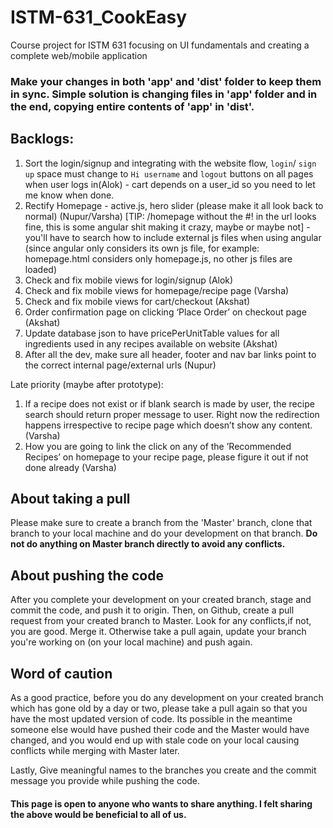 # ISTM-631_CookEasy
Course project for ISTM 631 focusing on UI fundamentals and creating a complete web/mobile application

### Make your changes in both 'app' and 'dist' folder to keep them in sync. Simple solution is changing files in 'app' folder and in the end, copying entire contents of 'app' in 'dist'.

## Backlogs:
1. Sort the login/signup and integrating with the website flow, `login`/ `sign up` space must change to `Hi username` and `logout` buttons on all pages when user logs in(Alok) - cart depends on a user_id so you need to let me know when done.
2. Rectify Homepage - active.js, hero slider (please make it all look back to normal) (Nupur/Varsha) [TIP: /homepage without the #! in the url looks fine, this is some angular shit making it crazy, maybe or maybe not] - you'll have to search how to include external js files when using angular (since angular only considers its own js file, for example: homepage.html considers only homepage.js, no other js files are loaded)
3. Check and fix mobile views for login/signup (Alok)
4. Check and fix  mobile views for homepage/recipe page (Varsha) 
5. Check and fix mobile views for cart/checkout (Akshat)
6. Order confirmation page on clicking ‘Place Order’ on checkout page (Akshat)
7. Update database json to have pricePerUnitTable values for all ingredients used in any recipes available on website (Akshat)
8. After all the dev, make sure all header, footer and nav bar links point to the correct internal page/external urls (Nupur)

Late priority (maybe after prototype):
1. If a recipe does not exist or if blank search is made by user, the recipe search should return proper message to user. Right now the redirection happens irrespective to recipe page which doesn’t show any content. (Varsha)
2. How you are going to link the click on any of the ’Recommended Recipes’ on homepage to your recipe page, please figure it out if not done already (Varsha)

## About taking a pull
Please make sure to create a branch from the 'Master' branch, clone that branch to your local machine and do your development on that branch. **Do not do anything on Master branch directly to avoid any conflicts.**

## About pushing the code
After you complete your development on your created branch, stage and commit the code, and push it to origin. Then, on Github, create a pull request from your created branch to Master. Look for any conflicts,if not, you are good. Merge it. Otherwise take a pull again, update your branch you're working on (on your local machine) and push again. 

## Word of caution 
As a good practice, before you do any development on your created branch which has gone old by a day or two, please take a pull again so that you have the most updated version of code. Its possible in the meantime someone else would have pushed their code and the Master would have changed, and you would end up with stale code on your local causing conflicts while merging with Master later.

Lastly, Give meaningful names to the branches you create and the commit message you provide while pushing the code.

#### This page is open to anyone who wants to share anything. I felt sharing the above would be beneficial to all of us.



